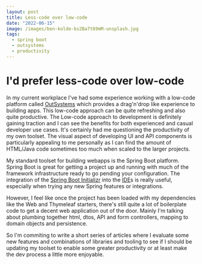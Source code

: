 ```yaml
---
layout: post
title: Less-code over low-code 
date: "2022-06-15"
image: /images/ben-kolde-bs2Ba7t69mM-unsplash.jpg
tags:
  - spring boot
  - outsystems
  - productivity
---
```

# I'd prefer less-code over low-code

In my current workplace I've had some experience working with a low-code platform called [OutSystems](https://www.outsystems.com/) which provides a drag'n'drop like experience to building apps. This low-code approach can be quite refreshing and also quite productive. The Low-code approach to development is definitely gaining traction and I can see the benefits for both experienced and casual developer use cases. It's certainly had me questioning the productivity of my own toolset. The visual aspect of developing UI and API components is particularly appealing to me personally as I can find the amount of HTML/Java code sometimes too much when scaled to the larger projects.

My standard toolset for building webapps is the Spring Boot platform. Spring Boot is great for getting a project up and running with much of the framework infrastructure ready to go pending your configuration. The integration of the [Spring Boot Initializr](https://start.spring.io/) into the [IDE](https://code.visualstudio.com/docs/java/java-spring-boot)s is really useful, especially when trying any new Spring features or integrations.

However, I feel like once the project has been loaded with my dependencies like the Web and Thymeleaf starters, there's still quite a lot of boilerplate code to get a decent web application out of the door. Mainly I'm talking about plumbing together html, dtos, API and form controllers, mapping to domain objects and persistence.

So I'm commiting to write a short series of articles where I evaluate some new features and combinations of libraries and tooling to see if I should be updating my toolset to enable some greater productivity or at least make the dev process a little more enjoyable.
